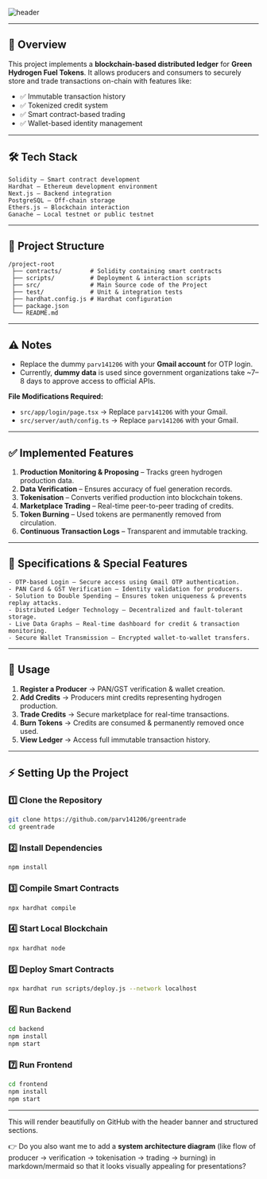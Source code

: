 ![header](https://capsule-render.vercel.app/api?type=Waving\&color=11ccff\&height=150\&section=header\&text=🚀%20Blockchain%20Distributed%20Ledger%20System%20for%20Green%20Hydrogen%20Fuel\&fontSize=60\&fontColor=ffffff)

---

## 📖 Overview

This project implements a **blockchain-based distributed ledger** for **Green Hydrogen Fuel Tokens**.
It allows producers and consumers to securely store and trade transactions on-chain with features like:

* ✅ Immutable transaction history
* ✅ Tokenized credit system
* ✅ Smart contract-based trading
* ✅ Wallet-based identity management

---

## 🛠️ Tech Stack

```
Solidity – Smart contract development  
Hardhat – Ethereum development environment  
Next.js – Backend integration  
PostgreSQL – Off-chain storage  
Ethers.js – Blockchain interaction  
Ganache – Local testnet or public testnet  
```

---

## 📂 Project Structure

```
/project-root
 ├── contracts/        # Solidity containing smart contracts
 ├── scripts/          # Deployment & interaction scripts
 ├── src/              # Main Source code of the Project
 ├── test/             # Unit & integration tests
 ├── hardhat.config.js # Hardhat configuration
 ├── package.json
 └── README.md
```

---

## ⚠️ Notes

* Replace the dummy `parv141206` with your **Gmail account** for OTP login.
* Currently, **dummy data** is used since government organizations take \~7–8 days to approve access to official APIs.

**File Modifications Required:**

* `src/app/login/page.tsx` → Replace `parv141206` with your Gmail.
* `src/server/auth/config.ts` → Replace `parv141206` with your Gmail.

---

## ✅ Implemented Features

1. **Production Monitoring & Proposing** – Tracks green hydrogen production data.
2. **Data Verification** – Ensures accuracy of fuel generation records.
3. **Tokenisation** – Converts verified production into blockchain tokens.
4. **Marketplace Trading** – Real-time peer-to-peer trading of credits.
5. **Token Burning** – Used tokens are permanently removed from circulation.
6. **Continuous Transaction Logs** – Transparent and immutable tracking.

---

## 🔐 Specifications & Special Features

```
- OTP-based Login – Secure access using Gmail OTP authentication.  
- PAN Card & GST Verification – Identity validation for producers.  
- Solution to Double Spending – Ensures token uniqueness & prevents replay attacks.  
- Distributed Ledger Technology – Decentralized and fault-tolerant storage.  
- Live Data Graphs – Real-time dashboard for credit & transaction monitoring.  
- Secure Wallet Transmission – Encrypted wallet-to-wallet transfers.  
```

---

## 📌 Usage

1. **Register a Producer** → PAN/GST verification & wallet creation.
2. **Add Credits** → Producers mint credits representing hydrogen production.
3. **Trade Credits** → Secure marketplace for real-time transactions.
4. **Burn Tokens** → Credits are consumed & permanently removed once used.
5. **View Ledger** → Access full immutable transaction history.

---

## ⚡ Setting Up the Project

### 1️⃣ Clone the Repository

```bash
git clone https://github.com/parv141206/greentrade
cd greentrade
```

### 2️⃣ Install Dependencies

```bash
npm install
```

### 3️⃣ Compile Smart Contracts

```bash
npx hardhat compile
```

### 4️⃣ Start Local Blockchain

```bash
npx hardhat node
```

### 5️⃣ Deploy Smart Contracts

```bash
npx hardhat run scripts/deploy.js --network localhost
```

### 6️⃣ Run Backend

```bash
cd backend
npm install
npm start
```

### 7️⃣ Run Frontend

```bash
cd frontend
npm install
npm start
```

---

This will render beautifully on GitHub with the header banner and structured sections.

👉 Do you also want me to add a **system architecture diagram** (like flow of producer → verification → tokenisation → trading → burning) in markdown/mermaid so that it looks visually appealing for presentations?
